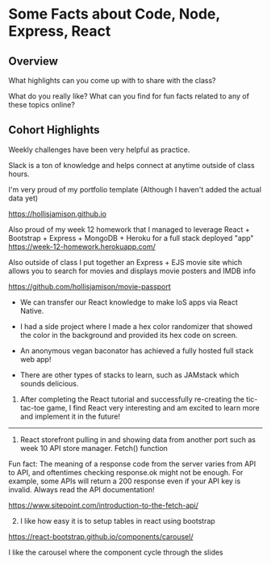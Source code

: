 # Some Facts about Code, Node, Express, React

## Overview

What highlights can you come up with to share with the class?

What do you really like? What can you find for fun facts related to any of these topics online?

## Cohort Highlights

Weekly challenges have been very helpful as practice.

Slack is a ton of knowledge and helps connect at anytime outside of class hours.

I'm very proud of my portfolio template (Although I haven't added the actual data yet)

https://hollisjamison.github.io

Also proud of my week 12 homework that I managed to leverage React + Bootstrap + Express + MongoDB + Heroku for a full stack deployed "app"
https://week-12-homework.herokuapp.com/

Also outside of class I put together an Express + EJS movie site which allows you to search for movies and displays movie posters and IMDB info


https://github.com/hollisjamison/movie-passport


- We can transfer our React knowledge to make IoS apps via React Native.

- I had a side project where I made a hex color randomizer that showed the color in the background 
   and provided its hex code on screen.

- An anonymous vegan baconator has achieved a fully hosted full stack web app!

- There are other types of stacks to learn, such as JAMstack which sounds delicious.

1. After completing the React tutorial and successfully re-creating the tic-tac-toe game, I find React very interesting and am excited to learn more and implement it in the future!

---- 

1. React storefront pulling in and showing data from another port such as week 10 API store manager.  Fetch() function

Fun fact: The meaning of a response code from the server varies from API to API, and oftentimes checking response.ok might not be enough. For example, some APIs will return a 200 response even if your API key is invalid. Always read the API documentation!

<https://www.sitepoint.com/introduction-to-the-fetch-api/>

2. I like how easy it is to setup tables in react using bootstrap

<https://react-bootstrap.github.io/components/carousel/>

I like the carousel where the component cycle through the slides
